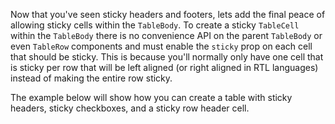 Now that you've seen sticky headers and footers, lets add the final peace of
allowing sticky cells within the `TableBody`. To create a sticky `TableCell`
within the `TableBody` there is no convenience API on the parent `TableBody` or
even `TableRow` components and must enable the `sticky` prop on each cell that
should be sticky. This is because you'll normally only have one cell that is
sticky per row that will be left aligned (or right aligned in RTL languages)
instead of making the entire row sticky.

The example below will show how you can create a table with sticky headers,
sticky checkboxes, and a sticky row header cell.
